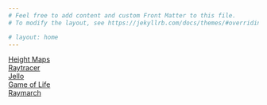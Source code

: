 ```yaml
---
# Feel free to add content and custom Front Matter to this file.
# To modify the layout, see https://jekyllrb.com/docs/themes/#overriding-theme-defaults

# layout: home
---
```


<!DOCTYPE html>
<html lang="en">
<head>
  <meta charset="UTF-8">
  <meta name="viewport" content="width=device-width, initial-scale=1.0">
  <title>WebGPU Example</title>
</head>
<body>
  <canvas id="webgpu-canvas"></canvas>
  <script type="module" src="main.js"></script>
</body>
</html>

<A href="/420/height-maps/height-maps">Height Maps</A>
<br>
<A href="/420/raytracer/raytracer">Raytracer</A>
<br>
<A href="/520/jello/jello">Jello</A>
<br>
<A href="/wgpu/life">Game of Life</A>
<br>
<A href="/wgpu/raymarch">Raymarch</A>
